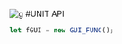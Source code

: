 ![g](https://hcpp20334.github.io/Pictures/20240725_203430.png)
#UNIT API

```JAVASCRIPT
let fGUI = new GUI_FUNC();
```
